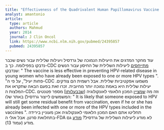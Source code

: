 ```yaml
---
title: "Effectiveness of the Quadrivalent Human Papillomavirus Vaccine Against Cervical Dysplasia in Manitoba, Canada"
analyst: amantonio
article:
  type: article
  authors: Mahmud
  year: 2014
  journal: J Clin Oncol
  link: https://www.ncbi.nlm.nih.gov/pubmed/24395857
  pubmed: 24395857
---
```


עוד מחקר המדגים את היעילות הנמוכה של גרדסיל ויעילות שלילית עבור נשים שכבר נדבקו בפפילומה.
כך ב-CDC [מתייחסים](https://www.cdc.gov/std/hpv/stdfact-hpv-vaccine-young-women.htm) ליעילות השלילית של החיסון עבור הנשים שנדבקו: " The vaccine is less effective in preventing HPV-related disease in young women who have already been exposed to one or more HPV types ".
"פחות יעיל", על פי ה-CDC משמעו אפקטיביות שלילית. אבל רשמית הם צודקים. יעילות שלילית היא באמת נמוכה יותר מחיובית. זכרו זאת בפעם הבאה שתקראו את המלצות ה-CDC.
וזה מה [שמציין](https://www.cancer.gov/about-cancer/causes-prevention/risk/infectious-agents/hpv-vaccine-fact-sheet) המכון הלאומי לאונקולוגיה ([שבבעלותו](https://www.ncbi.nlm.nih.gov/pmc/articles/PMC3138722/)] מספר פטנטים המשמשים לייצור גרדסיל) באתר שלו: " It is likely that someone exposed to HPV will still get some residual benefit from vaccination, even if he or she has already been infected with one or more of the HPV types included in the vaccines ". תחליטו אתם האם המכון הלאומי לאונקולוגיה אכן מעוניין בירידה בתחלואת סרטן.
אבל אולי ה-FDA לא מודע ליעילות השלילית של גרדסיל? [מודע](https://webcache.googleusercontent.com/search?q=cache:ij4vW0idErIJ:https://www.fda.gov/ohrms/dockets/ac/06/briefing/2006-4222B3.pdf) גם מודע (עמוד 13).
